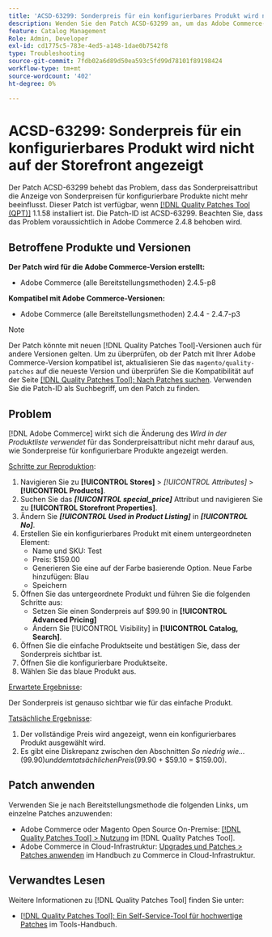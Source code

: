 ```yaml
---
title: 'ACSD-63299: Sonderpreis für ein konfigurierbares Produkt wird nicht auf der Storefront angezeigt'
description: Wenden Sie den Patch ACSD-63299 an, um das Adobe Commerce-Problem zu beheben, bei dem das Sonderpreisattribut die Anzeige von Sonderpreisen für konfigurierbare Produkte nicht mehr beeinflusst.
feature: Catalog Management
Role: Admin, Developer
exl-id: cd1775c5-783e-4ed5-a148-1dae0b7542f8
type: Troubleshooting
source-git-commit: 7fdb02a6d89d50ea593c5fd99d78101f89198424
workflow-type: tm+mt
source-wordcount: '402'
ht-degree: 0%

---
```


# ACSD-63299: Sonderpreis für ein konfigurierbares Produkt wird nicht auf der Storefront angezeigt

Der Patch ACSD-63299 behebt das Problem, dass das Sonderpreisattribut die Anzeige von Sonderpreisen für konfigurierbare Produkte nicht mehr beeinflusst. Dieser Patch ist verfügbar, wenn [[!DNL Quality Patches Tool (QPT)]](/help/tools/quality-patches-tool/quality-patches-tool-to-self-serve-quality-patches.md) 1.1.58 installiert ist. Die Patch-ID ist ACSD-63299. Beachten Sie, dass das Problem voraussichtlich in Adobe Commerce 2.4.8 behoben wird.

## Betroffene Produkte und Versionen

**Der Patch wird für die Adobe Commerce-Version erstellt:**

* Adobe Commerce (alle Bereitstellungsmethoden) 2.4.5-p8

**Kompatibel mit Adobe Commerce-Versionen:**

* Adobe Commerce (alle Bereitstellungsmethoden) 2.4.4 - 2.4.7-p3

>[!NOTE]
>
>Der Patch könnte mit neuen [!DNL Quality Patches Tool]-Versionen auch für andere Versionen gelten. Um zu überprüfen, ob der Patch mit Ihrer Adobe Commerce-Version kompatibel ist, aktualisieren Sie das `magento/quality-patches` auf die neueste Version und überprüfen Sie die Kompatibilität auf der Seite [[!DNL Quality Patches Tool]: Nach Patches suchen](https://experienceleague.adobe.com/tools/commerce-quality-patches/index.html). Verwenden Sie die Patch-ID als Suchbegriff, um den Patch zu finden.

## Problem

[!DNL Adobe Commerce] wirkt sich die Änderung des *Wird in der Produktliste verwendet* für das Sonderpreisattribut nicht mehr darauf aus, wie Sonderpreise für konfigurierbare Produkte angezeigt werden.

<u>Schritte zur Reproduktion</u>:

1. Navigieren Sie zu **[!UICONTROL Stores]** > *[!UICONTROL Attributes]* > **[!UICONTROL Products]**.
1. Suchen Sie das ***[!UICONTROL special_price]*** Attribut und navigieren Sie zu **[!UICONTROL Storefront Properties]**.
1. Ändern Sie ***[!UICONTROL Used in Product Listing]*** in ***[!UICONTROL No]***.
1. Erstellen Sie ein konfigurierbares Produkt mit einem untergeordneten Element:
   * Name und SKU: Test
   * Preis: $159.00
   * Generieren Sie eine auf der Farbe basierende Option. Neue Farbe hinzufügen: Blau
   * Speichern
1. Öffnen Sie das untergeordnete Produkt und führen Sie die folgenden Schritte aus:
   * Setzen Sie einen Sonderpreis auf $99.90 in **[!UICONTROL Advanced Pricing]**
   * Ändern Sie [!UICONTROL Visibility] in **[!UICONTROL Catalog, Search]**.
1. Öffnen Sie die einfache Produktseite und bestätigen Sie, dass der Sonderpreis sichtbar ist.
1. Öffnen Sie die konfigurierbare Produktseite.
1. Wählen Sie das blaue Produkt aus.

<u>Erwartete Ergebnisse</u>:

Der Sonderpreis ist genauso sichtbar wie für das einfache Produkt.

<u>Tatsächliche Ergebnisse</u>:

1. Der vollständige Preis wird angezeigt, wenn ein konfigurierbares Produkt ausgewählt wird.
1. Es gibt eine Diskrepanz zwischen den Abschnitten *So niedrig wie…* ($99.90) und dem tatsächlichen Preis ($99.90 + $59.10 = $159.00).

## Patch anwenden

Verwenden Sie je nach Bereitstellungsmethode die folgenden Links, um einzelne Patches anzuwenden:

* Adobe Commerce oder Magento Open Source On-Premise: [[!DNL Quality Patches Tool] > Nutzung](/help/tools/quality-patches-tool/usage.md) im [!DNL Quality Patches Tool].
* Adobe Commerce in Cloud-Infrastruktur: [Upgrades und Patches > Patches anwenden](https://experienceleague.adobe.com/docs/commerce-cloud-service/user-guide/develop/upgrade/apply-patches.html) im Handbuch zu Commerce in Cloud-Infrastruktur.

## Verwandtes Lesen

Weitere Informationen zu [!DNL Quality Patches Tool] finden Sie unter:

* [[!DNL Quality Patches Tool]: Ein Self-Service-Tool für hochwertige Patches](/help/tools/quality-patches-tool/quality-patches-tool-to-self-serve-quality-patches.md) im Tools-Handbuch.
